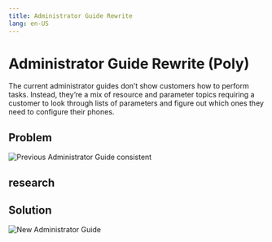 ```yaml
---
title: Administrator Guide Rewrite
lang: en-US
---
```


# Administrator Guide Rewrite (Poly)

The current administrator guides don’t show customers how to perform tasks. Instead, they’re a mix of resource and parameter topics requiring a customer to look through lists of parameters and figure out which ones they need to configure their phones.

## Problem


![Previous Administrator Guide consistent](https://chriskpeterson.github.io/vuepress2/public/admin-guide-rewrite/Artboard-2.png)


## research


## Solution

![New Administrator Guide](https://chriskpeterson.github.io/vuepress2/public/admin-guide-rewrite/Artboard-1.png)
